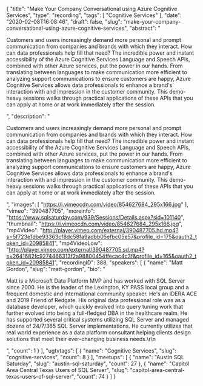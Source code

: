 {
  "title": "Make Your Company Conversational using Azure Cognitive Services",
  "type": "recording",
  "tags": [
    "Cognitive Services"
  ],
  "date": "2020-02-08T16:08:46",
  "draft": false,
  "slug": "make-your-company-conversational-using-azure-cognitive-services",
  "abstract": "<p>Customers and users increasingly demand more personal and prompt communication from companies and brands with which they interact. How can data professionals help fill that need? The incredible power and instant accessibility of the Azure Cognitive Services Language and Speech APIs, combined with other Azure services, put the power in our hands. From translating between languages to make communication more efficient to analyzing support communications to ensure customers are happy, Azure Cognitive Services allows data professionals to enhance a brand's interaction with and impression in the customer community. This demo-heavy sessions walks through practical applications of these APIs that you can apply at home or at work immediately after the session.</p>",
  "description": "<p>Customers and users increasingly demand more personal and prompt communication from companies and brands with which they interact. How can data professionals help fill that need? The incredible power and instant accessibility of the Azure Cognitive Services Language and Speech APIs, combined with other Azure services, put the power in our hands. From translating between languages to make communication more efficient to analyzing support communications to ensure customers are happy, Azure Cognitive Services allows data professionals to enhance a brand's interaction with and impression in the customer community. This demo-heavy sessions walks through practical applications of these APIs that you can apply at home or at work immediately after the session.</p>",
  "images": [
    "https://i.vimeocdn.com/video/854627684_295x166.jpg"
  ],
  "vimeo": "390487705",
  "moreinfo": "https://www.sqlsaturday.com/939/Sessions/Details.aspx?sid=101140",
  "thumbnail": "https://i.vimeocdn.com/video/854627684_295x166.jpg",
  "mp4Video": "http://player.vimeo.com/external/390487705.hd.mp4?s=5f723e1dbe93363cf8dc58fa9adbb05efbc05e57&profile_id=175&oauth2_token_id=20985841",
  "mp4VideoLow": "http://player.vimeo.com/external/390487705.sd.mp4?s=2641682fc9274466313f2a98800454ffecac4c3f&profile_id=165&oauth2_token_id=20985841",
  "recordingID": 388,
  "speakers": [
    {
      "name": "Matt Gordon",
      "slug": "matt-gordon",
      "bio": "<p>Matt is a Microsoft Data Platform MVP and has worked with SQL Server since 2000. He is the leader of the Lexington, KY PASS local group and a frequent domestic and international community speaker. He's an IDERA ACE and 2019 Friend of Redgate. His original data professional role was as a database developer, which quickly evolved into query tuning work that further evolved into being a full-fledged DBA in the healthcare realm. He has supported several critical systems utilizing SQL Server and managed dozens of 24/7/365 SQL Server implementations. He currently utilizes that real world experience as a data platform consultant helping clients design solutions that meet their ever-changing business needs.\r\n</p>",
      "count": 1
    }
  ],
  "ugtvtags": [
    {
      "name": "Cognitive Services",
      "slug": "cognitive-services",
      "count": 8
    }
  ],
  "meetups": [
    {
      "name": "Austin SQL Saturday",
      "slug": "austin-sql-saturday",
      "count": 27
    },
    {
      "name": "Capitol Area Central Texas Users of SQL Server",
      "slug": "capitol-area-central-texas-users-of-sql-server",
      "count": 74
    }
  ]
}